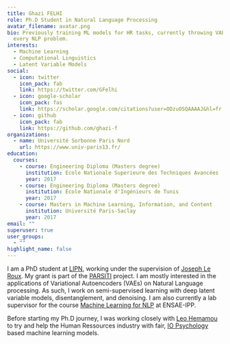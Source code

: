 ```yaml
---
title: Ghazi FELHI
role: Ph.D Student in Natural Language Processing
avatar_filename: avatar.png
bio: Previously training ML models for HR tasks, currently throwing VAEs at
  every NLP problem.
interests:
  - Machine Learning
  - Computational Linguistics
  - Latent Variable Models
social:
  - icon: twitter
    icon_pack: fab
    link: https://twitter.com/GFelhi
  - icon: google-scholar
    icon_pack: fas
    link: https://scholar.google.com/citations?user=ODzuOSQAAAAJ&hl=fr
  - icon: github
    icon_pack: fab
    link: https://github.com/ghazi-f
organizations:
  - name: Université Sorbonne Paris Nord
    url: https://www.univ-paris13.fr/
education:
  courses:
    - course: Engineering Diploma (Masters degree)
      institution: Ecole Nationale Superieure des Techniques Avancées
      year: 2017
    - course: Engineering Diploma (Masters degree)
      institution: Ecole Nationale d'Ingénieurs de Tunis
      year: 2017
    - course: Masters in Machine Learning, Information, and Content
      institution: Université Paris-Saclay
      year: 2017
email: ""
superuser: true
user_groups:
  - ""
highlight_name: false
---
```

I am a PhD student at [LIPN](https://lipn.univ-paris13.fr/), working under the supervision of [Joseph Le Roux](https://lipn.univ-paris13.fr/~leroux/). My grant is part of the [PARSITI](https://anr.fr/en/funded-projects-and-impact/funded-projects/project/funded/project/b2d9d3668f92a3b9fbbf7866072501ef-43ddacb159/?tx_anrprojects_funded%5Bcontroller%5D=Funded&cHash=b64962ed2dd408fd110e35e193667779) project. I am mostly interested in the applications of Variational Autoencoders (VAEs) on Natural Language processing. As such, I work on semi-supervised learning with deep latent variable models, disentanglement, and denoising.
I am also currently a lab supervisor for the course [Machine Learning for NLP](https://nlp-ensae.github.io/) at ENSAE-IPP.

Before starting my Ph.D journey, I was working closely with [Leo Hemamou](https://lhemamou.github.io/)  to try and help the Human Ressources industry with fair, [IO Psychology](https://en.wikipedia.org/wiki/Industrial_and_organizational_psychology) based machine learning models.
